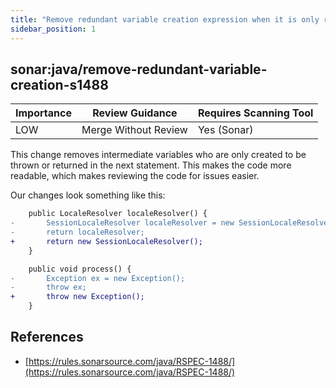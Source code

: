 ```yaml
---
title: "Remove redundant variable creation expression when it is only returned/thrown (Sonar)"
sidebar_position: 1
---
```


## sonar:java/remove-redundant-variable-creation-s1488

| Importance | Review Guidance      | Requires Scanning Tool |
| ---------- | -------------------- | ---------------------- |
| LOW        | Merge Without Review | Yes (Sonar)            |

This change removes intermediate variables who are only created to be thrown or returned in the next statement. This makes the code more readable, which makes reviewing the code for issues easier.

Our changes look something like this:

```diff
    public LocaleResolver localeResolver() {
-       SessionLocaleResolver localeResolver = new SessionLocaleResolver();
-       return localeResolver;
+       return new SessionLocaleResolver();
    }
```

```diff
    public void process() {
-       Exception ex = new Exception();
-       throw ex;
+       throw new Exception();
    }
```

## References

- [https://rules.sonarsource.com/java/RSPEC-1488/](https://rules.sonarsource.com/java/RSPEC-1488/)
